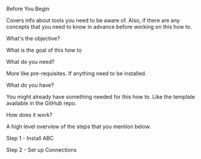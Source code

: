 Before You Begin

Covers info about tools you need to be aware of. Also, if there are any concepts that you need to know in advance before working on this how to.

What's the objective?

What is the goal of this how to

What do you need?

More like pre-requisites. If anything need to be installed.

What do you have?

You might already have something needed for this how to.
Like the template available in the GitHub repo.

How does it work?

A high level overview of the steps that you mention below.

Step 1 - Install ABC

 
Step 2 - Set up Connections
